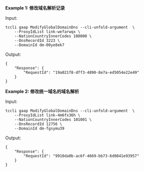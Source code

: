 **Example 1: 修改域名解析记录**



Input: 

```
tccli gaap ModifyGlobalDomainDns --cli-unfold-argument  \
    --ProxyIdList link-wefarwqx \
    --NationCountryInnerCodes 100000 \
    --DnsRecordId 3223 \
    --DomainId dm-00ye8ek7
```

Output: 
```
{
    "Response": {
        "RequestId": "19a021f8-dff3-4890-8e7a-ed5054e22e49"
    }
}
```

**Example 2: 修改统一域名的域名解析**



Input: 

```
tccli gaap ModifyGlobalDomainDns --cli-unfold-argument  \
    --ProxyIdList link-4m6fx36h \
    --NationCountryInnerCodes 101001 \
    --DnsRecordId 12756 \
    --DomainId dm-fgsymu39
```

Output: 
```
{
    "Response": {
        "RequestId": "9910da0b-ac6f-4669-bb73-6d0841e93957"
    }
}
```

